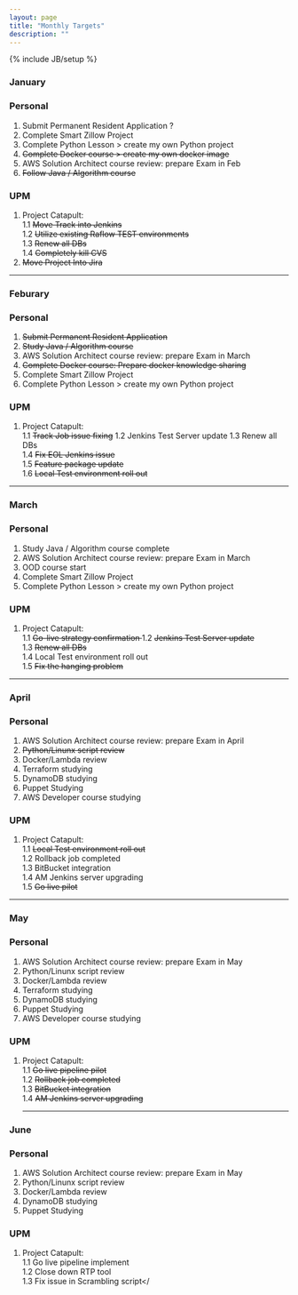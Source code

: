 ```yaml
---
layout: page
title: "Monthly Targets"
description: ""
---
```

{% include JB/setup %}

### January

### Personal

1. Submit Permanent Resident Application ?  
2. Complete Smart Zillow Project  
3. Complete Python Lesson >  create my own Python project
4. <s>Complete Docker course >  create my own docker image</s>  
5. AWS Solution Architect course review: prepare Exam in Feb 
6. <s>Follow Java / Algorithm course </s>

### UPM

1. Project Catapult:<br /> 
	1.1  <s>Move Track into Jenkins </s> <br />
	1.2  <s>Utilize existing Raflow TEST environments</s> <br />
    1.3  <s>Renew all DBs</s>  <br />
    1.4  <s>Completely kill CVS</s>   <br />
2. <s>Move Project Into Jira</s>

--- 

### Feburary 

### Personal

1. <s>Submit Permanent Resident Application</s>
2. <s>Study Java / Algorithm course </s>
3. AWS Solution Architect course review: prepare Exam in March
4. <s>Complete Docker course: Prepare docker knowledge sharing </s>
5. Complete Smart Zillow Project  
6. Complete Python Lesson >  create my own Python project

### UPM

1. Project Catapult:<br /> 
	1.1  <s>Track Job issue fixing</s> 
	1.2  Jenkins Test Server update 
    1.3  Renew all DBs  <br />
    1.4  <s>Fix EOL Jenkins issue</s>   <br />
 	1.5  <s>Feature package update</s> <br />
 	1.6  <s>Local Test environment roll out </s>

--- 

### March 


### Personal

1. Study Java / Algorithm course complete
3. AWS Solution Architect course review: prepare Exam in March
4. OOD course start
5. Complete Smart Zillow Project  
6. Complete Python Lesson >  create my own Python project

### UPM

1. Project Catapult:<br /> 
	1.1  <s>Go-live strategy confirmation </s>
	1.2  <s>Jenkins Test Server update</s>    <br />
    1.3  <s>Renew all DBs </s> <br />
 	1.4  Local Test environment roll out <br /> 
 	1.5  <s>Fix the hanging problem </s>

--- 

### April 

### Personal

1. AWS Solution Architect course review: prepare Exam in April
2. <s>Python/Linunx script review </s>
3. Docker/Lambda review  
4. Terraform studying 
5. DynamoDB studying
6. Puppet Studying 
7. AWS Developer course studying   

### UPM

1. Project Catapult:<br /> 
 	1.1  <s>Local Test environment roll out</s> <br /> 
 	1.2  Rollback job completed <br />
 	1.3  BitBucket integration <br />
 	1.4  AM Jenkins server upgrading <br />
 	1.5  <s>Go live pilot </s> <br />

--- 

### May 

### Personal

1. AWS Solution Architect course review: prepare Exam in May
2. Python/Linunx script review
3. Docker/Lambda review  
4. Terraform studying 
5. DynamoDB studying
6. Puppet Studying 
7. AWS Developer course studying   

### UPM

1. Project Catapult:<br /> 
 	1.1  <s>Go live pipeline pilot</s><br />
 	1.2  <s>Rollback job completed</s><br />
 	1.3  <s>BitBucket integration</s><br />
 	1.4  <s>AM Jenkins server upgrading</s><br />

 	--- 

### June

### Personal

1. AWS Solution Architect course review: prepare Exam in May
2. Python/Linunx script review
3. Docker/Lambda review  
4. DynamoDB studying
5. Puppet Studying 

### UPM

1. Project Catapult:<br /> 
 	1.1  Go live pipeline implement<br />
 	1.2  Close down RTP tool<br />
 	1.3  Fix issue in Scrambling script</<br />